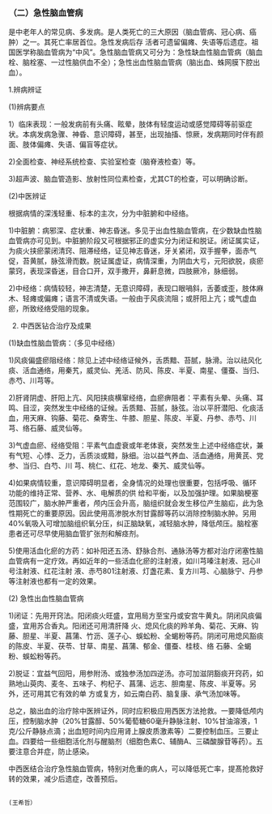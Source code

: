 ### （二）急性脑血管病

是中老年人的常见病、多发病。是人类死亡的三大原因（脑血管病、冠心病、癌肿）之一。其死亡率居首位。急性发病后存 活者可遗留偏瘫、失语等后遗症。祖国医学称脑血管病为“中风”。急性脑血管病又可分为：急性缺血性脑血管病（脑血栓、脑栓塞、一过性脑供血不全）；急性出血性脑血管病（脑出血、蛛网膜下腔出血）。

1.辨病辨证

(1)辨病要点

1）临床表现：一般发病前有头痛、眩晕，肢体有轻度运动或感觉障碍等前驱症状。本病发病急骤、神昏、意识障碍，甚至，出现抽搐、惊厥，发病期同时伴有颜面、肢体偏瘫、失语、偏盲等症状。

2)全面检查、神经系统检查、实验室检查（脑脊液检查）等。

3)超声波、脑血管造影、放射性同位素检查，尤其CT的检查，可以明确诊断。

(2)中医辨证

根据病情的深浅轻重、标本的主次，分为中脏腑和中经络。

1)中脏腑：病邪深、症状重、神志昏迷。多见于出血性脑血管病，在少数缺血性脑血管病亦可见到。中脏腑阶段又可根据邪正的虚实分为闭证和脱证。闭证属实证，为痰火挟瘀蒙闭清窍、阻滞经络，证见神志昏迷，牙关紧闭，双手握拳，面赤气促，苔黄腻，脉弦滑而数。脱证属虚证，病情深重，为阴血大亏，元阳欲脱，痰瘀蒙窍，表现深昏迷，目合口开，双手撒开，鼻鼾息微，四肢厥冷，脉细弱。

2)中经络：病情较轻，神志清楚，无意识障碍，表现口眼喎斜，舌萎或歪，肢体麻木、轻瘫或偏瘫；语言不清或失语。一般由于风痰流阻；或肝阳上亢；或气虚血瘀，所致经络受阻的现象。

2. 中西医钻合治疗及成果

(1)缺血性脑血管病：（多见中经络）

1)风痰偏盛瘀阻经络：除见上述中经络证候外，舌质黯、苔腻，脉滑。治以祛风化痰、活血通络，用秦艽，威灵仙、羌活、防风、陈皮、半夏、南星、僵蚕、当归、赤芍、川芎等。

2)肝肾阴虚、肝阳上亢、风阳挟痰横窜经络，血瘀痹阻者：平素有头晕、头痛、耳鸣、目涩，突然发生中经络的证候。舌质黯、苔腻，脉弦。治以平肝潜阳、化痰活血，用天麻、钩藤、菊花、桑寄生、牛膝、胆星、陈皮、半夏、丹参、赤芍、川芎、络石藤、威灵仙等。

3)气虚血瘀、经络受阻：平素气血虚衰或年老体衰，突然发生上述中经络症状，兼有气短、心悸、乏力，舌质淡或黯，脉细。治以益气养血、活血通络，用黄芪、党参、当归、白芍、川 芎、桃仁、红花、地龙、秦艽、威灵仙等。

4)如果病情较重，意识障碍明显者，全身情况的处理也很重要，包括呼吸、循环功能的维持正常、营养、水、电解质的供 给和平衡，以及加强护理。如果脑梗塞范围较广，脑水肿严重者，颅内压会升高，脑组织就会发生移位产生脑疝，此为急性期死亡的重要原因。因此使用高渗脱水剂甘露醇等药以消除控制脑水肿。另用40%氧吸入可增加脑组织氧分压，纠正脑缺氧，减轻脑水肿，降低颅压。脑栓塞患者还可尽早使用脑血管扩张剂和解痉剂。

5)使用活血化瘀的方药：如补阳还五汤、舒脉合剂、通脉汤等方都对治疗闭塞性脑血管病有一定疗效。再如近年的一些活血化瘀的注射液，如川芎嗪注射液、冠心II号注射液、红花注射 液、赤芍801注射液、灯盏花素、复方川芎、心脑脉宁、丹参等注射液也都有一定的效果。

(2)   急性出血性脑血管病

1)闭证：先用开窍法。阳闭痰火旺盛，宜用局方至宝丹或安宫牛黄丸。阴闭风痰偏盛，宜用苏合香丸。阳闭还可用清肝降 火、熄风化痰的羚羊角、菊花、天麻、钩藤、胆星、半夏、菖蒲、竹沥、莲子心、蜈蚣粉、全蝎粉等药。阴闭可用熄风豁痰的陈皮、半夏、茯苓、甘草、南星、菖蒲、郁金、僵蚕、桂枝、络 石藤、全蝎粉、蜈蚣粉等药。

2)脱证：宜益气回阳，用参附汤、或独参汤加四逆汤。亦可加滋阴豁痰开窍药，如熟地山萸肉、麦冬、五味子、枸杞子、菖蒲、远志、胆南星、陈皮、半夏等。另外，还可用其它有效的单 方或复方，如云南白药、脑复康、承气汤加味等。

总之，脑出血的治疗除中医辨证外，同时应积极应用西医方法抢救。一要降低颅内压，控制脑水肿（20%甘露醇、50%葡萄糖60毫升静脉注射、10%甘油溶液，1克/公斤静脉点滴；出血短时间内应用肾上腺皮质激素等）二要控制血压。三要止血。四要给一些细胞活化剂与醒脑剂（细胞色素C、辅酶A、三磷酸腺苷等药）。五要注意合并症，防止感染。

中西医结合治疗急性脑血管病，特别对危重的病人，可以降低死亡率，提髙抢救好转的效果，减少后遗症，改善预后。

                                                                                                                                                                           (王希哲）
